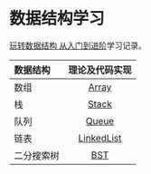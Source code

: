数据结构学习
==========

[玩转数据结构 从入门到进阶](https://coding.imooc.com/learn/list/207.html)学习记录。


| **数据结构** | **理论及代码实现** |
| :--- | :---: |
| 数组 | [Array](https://github.com/kangxiaoning/Data-Structures-Java/tree/master/Array) |
| 栈 | [Stack](https://github.com/kangxiaoning/Data-Structures-Java/tree/master/Stack)|
| 队列 | [Queue](https://github.com/kangxiaoning/Data-Structures-Java/tree/master/Queue) |
| 链表 | [LinkedList](https://github.com/kangxiaoning/Data-Structures-Java/tree/master/LinkedList) |
| 二分搜索树 | [BST](https://github.com/kangxiaoning/Data-Structures-Java/tree/master/BST) |


